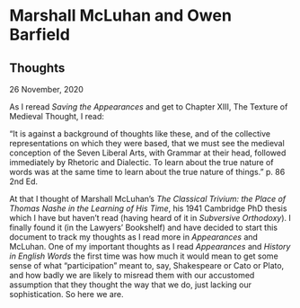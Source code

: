 # Marshall McLuhan and Owen Barfield

## Thoughts
26 November, 2020

As I reread *Saving the Appearances* and get to Chapter XIII, The Texture of Medieval Thought, I read:

“It is against a background of thoughts like these, and of the collective representations on which they were based, that we must see the medieval conception of the Seven Liberal Arts, with Grammar at their head, followed immediately by Rhetoric and Dialectic. To learn about the true nature of words was at the same time to learn about the true nature of things.” p. 86 2nd Ed.

At that I thought of Marshall McLuhan’s *The Classical Trivium: the Place of Thomas Nashe in the Learning of His Time*, his 1941 Cambridge PhD thesis which I have but haven’t read (having heard of it in *Subversive Orthodoxy*). I finally found it (in the Lawyers’ Bookshelf) and have decided to start this document to track my thoughts as I read more in *Appearances* and McLuhan. One of my important thoughts as I read *Appearances* and *History in English Words* the first time was how much it would mean to get some sense of what “participation” meant to, say, Shakespeare or Cato or Plato, and how badly we are likely to misread them with our accustomed assumption that they thought the way that we do, just lacking our sophistication. So here we are.
